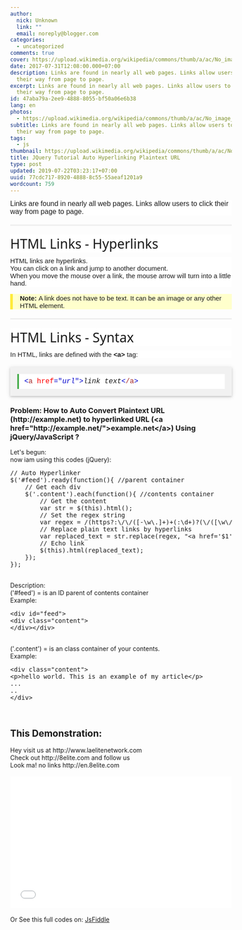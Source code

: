 ```yaml
---
author:
  nick: Unknown
  link: ""
  email: noreply@blogger.com
categories:
  - uncategorized
comments: true
cover: https://upload.wikimedia.org/wikipedia/commons/thumb/a/ac/No_image_available.svg/2048px-No_image_available.svg.png
date: 2017-07-31T12:08:00.000+07:00
description: Links are found in nearly all web pages. Links allow users to click
  their way from page to page.
excerpt: Links are found in nearly all web pages. Links allow users to click
  their way from page to page.
id: 47aba79a-2ee9-4888-8055-bf50a06e6b38
lang: en
photos:
  - https://upload.wikimedia.org/wikipedia/commons/thumb/a/ac/No_image_available.svg/2048px-No_image_available.svg.png
subtitle: Links are found in nearly all web pages. Links allow users to click
  their way from page to page.
tags:
  - js
thumbnail: https://upload.wikimedia.org/wikipedia/commons/thumb/a/ac/No_image_available.svg/2048px-No_image_available.svg.png
title: JQuery Tutorial Auto Hyperlinking Plaintext URL
type: post
updated: 2019-07-22T03:23:17+07:00
uuid: 77cdc717-8920-4888-8c55-55aeaf1201a9
wordcount: 759
---
```


<div class="intro" style="background-color: white; box-sizing: inherit; font-family: Verdana, sans-serif; font-size: 16px;">Links are found in nearly all web pages. Links allow users to click their way from page to page.</div><hr style="background-color: white; border-bottom: 0px; border-image: initial; border-left: 0px; border-right: 0px; border-top-color: rgb(238, 238, 238); border-top-style: solid; box-sizing: content-box; font-family: Verdana, sans-serif; font-size: 15px; height: 0px; margin: 20px 0px; overflow: visible;"><h2 style="background-color: white; box-sizing: inherit; font-family: &quot;Segoe UI&quot;, Arial, sans-serif; font-size: 30px; font-weight: 400; margin: 10px 0px;">HTML Links - Hyperlinks</h2><div style="background-color: white; box-sizing: inherit; font-family: Verdana, sans-serif; font-size: 15px;">HTML links are hyperlinks.</div><div style="background-color: white; box-sizing: inherit; font-family: Verdana, sans-serif; font-size: 15px;">You can click on a link and jump to another document.</div><div style="background-color: white; box-sizing: inherit; font-family: Verdana, sans-serif; font-size: 15px;">When you move the mouse over a link, the mouse arrow will turn into a little hand.</div><div class="w3-panel w3-note" style="background-color: #ffffcc; border-left: 6px solid rgb(255, 235, 59); box-sizing: inherit; font-family: Verdana, sans-serif; font-size: 15px; margin-bottom: 16px; margin-top: 16px; padding: 0.01em 16px;"><div style="box-sizing: inherit;"><strong style="box-sizing: inherit;">Note:</strong>&nbsp;A link does not have to be text. It can be an image or any other HTML element.</div></div><hr style="background-color: white; border-bottom: 0px; border-image: initial; border-left: 0px; border-right: 0px; border-top-color: rgb(238, 238, 238); border-top-style: solid; box-sizing: content-box; font-family: Verdana, sans-serif; font-size: 15px; height: 0px; margin: 20px 0px; overflow: visible;"><h2 style="background-color: white; box-sizing: inherit; font-family: &quot;Segoe UI&quot;, Arial, sans-serif; font-size: 30px; font-weight: 400; margin: 10px 0px;">HTML Links - Syntax</h2><div style="background-color: white; box-sizing: inherit; font-family: Verdana, sans-serif; font-size: 15px;">In HTML, links are defined with the&nbsp;<strong style="box-sizing: inherit;">&lt;a&gt;</strong>&nbsp;tag:</div><div class="w3-example" style="background-color: #f1f1f1; box-shadow: rgba(0, 0, 0, 0.16) 0px 2px 4px 0px, rgba(0, 0, 0, 0.12) 0px 2px 10px 0px !important; box-sizing: inherit; font-family: Verdana, sans-serif; font-size: 15px; margin: 20px 0px; padding: 0.01em 16px;"><div class="w3-code notranslate htmlHigh" style="background-color: white; border-left: 4px solid rgb(76, 175, 80); box-sizing: inherit; font-family: Consolas, &quot;courier new&quot;; font-size: 16px; margin-bottom: 16px !important; margin-top: 16px !important; padding: 8px 12px; width: auto; word-wrap: break-word;"><span style="box-sizing: inherit; color: brown;"><span style="box-sizing: inherit; color: mediumblue;">&lt;</span>a<span style="box-sizing: inherit; color: red;">&nbsp;href<span style="box-sizing: inherit; color: mediumblue;">="<i style="box-sizing: inherit;">url</i>"</span></span><span style="box-sizing: inherit; color: mediumblue;">&gt;</span></span><i style="box-sizing: inherit;">link text</i><span style="box-sizing: inherit; color: brown;"><span style="box-sizing: inherit; color: mediumblue;">&lt;</span>/a<span style="box-sizing: inherit; color: mediumblue;">&gt;</span></span></div></div><h3><b>Problem: How to Auto Convert Plaintext URL (http://example.net) to hyperlinked URL (&lt;a href="http://example.net/"&gt;example.net&lt;/a&gt;) Using jQuery/JavaScript ?</b></h3>Let's begun:<br>now iam using this codes (jQuery):<br><pre>// Auto Hyperlinker<br>$('#feed').ready(function(){ //parent container<br>    // Get each div<br>    $('.content').each(function(){ //contents container<br>        // Get the content<br>        var str = $(this).html();<br>        // Set the regex string<br>        var regex = /(https?:\/\/([-\w\.]+)+(:\d+)?(\/([\w\/_\.]*(\?\S+)?)?)?)/ig<br>        // Replace plain text links by hyperlinks<br>        var replaced_text = str.replace(regex, "&lt;a href='$1' target='_blank'&gt;$1&lt;/a&gt;");<br>        // Echo link<br>        $(this).html(replaced_text);<br>    });<br>});<br></pre><br>Description:<br>('#feed') = is an ID parent of contents container<br>Example:<br><pre>&lt;div id="feed"&gt;<br>&lt;div class="content"&gt;<br>&lt;/div&gt;&lt;/div&gt;</pre><br>('.content') = is an class container of your contents.<br>Example:<br><pre>&lt;div class="content"&gt;<br>&lt;p&gt;hello world. This is an example of my article&lt;/p&gt;<br>...<br>..<br>&lt;/div&gt;</pre><br><h2>This Demonstration:</h2><div id="demoku"><div id="#feed"><div class="content">Hey visit us at http://www.laelitenetwork.com</div><div class="content">Check out http://8elite.com and follow us</div><div class="nolink">Look ma! no links http://en.8elite.com</div></div><script>// Check the main container is ready $('#feed').ready(function(){     // Get each div     $('.content').each(function(){         // Get the content         var str = $(this).html();         // Set the regex string         var regex = /(https?:\/\/([-\w\.]+)+(:\d+)?(\/([\w\/_\.]*(\?\S+)?)?)?)/ig         // Replace plain text links by hyperlinks         var replaced_text = str.replace(regex, "<a href='$1' target='_blank'>$1</a>");         // Echo link         $(this).html(replaced_text);     }); }); </script></div><br><iframe width="100%" scrolling="yes" height="300" src="//jsfiddle.net/dimaslanjaka/x1t2ett9/embedded/js,html,css,result/" allowfullscreen="allowfullscreen" frameborder="0"></iframe><br><br>Or See this full codes on: <a href="https://jsfiddle.net/dimaslanjaka/x1t2ett9/" rel="noopener noreferer nofollow">JsFiddle</a>
